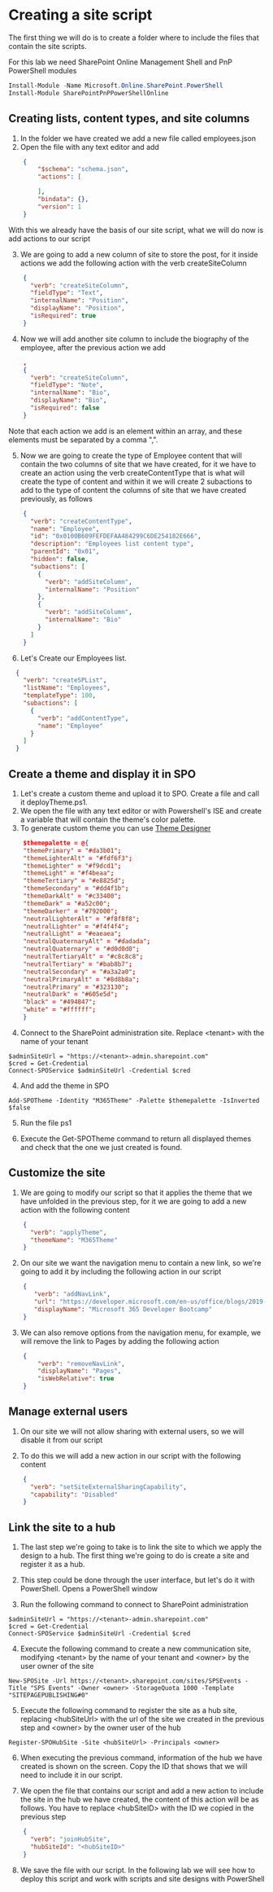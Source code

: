 # Creating a site script

The first thing we will do is to create a folder where to include the files that contain the site scripts.

For this lab we need SharePoint Online Management Shell and PnP PowerShell modules

``` PowerShell
Install-Module -Name Microsoft.Online.SharePoint.PowerShell
Install-Module SharePointPnPPowerShellOnline
```

## Creating lists, content types, and site columns

1. In the folder we have created we add a new file called employees.json
2. Open the file with any text editor and add
``` json
    {
        "$schema": "schema.json",
        "actions": [

        ],
        "bindata": {},
        "version": 1
    }
``` 
With this we already have the basis of our site script, what we will do now is add actions to our script

3. We are going to add a new column of site to store the post, for it inside actions we add the following action with the verb createSiteColumn

``` json
    {
      "verb": "createSiteColumn",
      "fieldType": "Text",
      "internalName": "Position",
      "displayName": "Position",
      "isRequired": true
    }
```

4. Now we will add another site column to include the biography of the employee, after the previous action we add

``` json
    ,
    {
      "verb": "createSiteColumn",
      "fieldType": "Note",
      "internalName": "Bio",
      "displayName": "Bio",
      "isRequired": false
    }
```

Note that each action we add is an element within an array, and these elements must be separated by a comma ",".

5. Now we are going to create the type of Employee content that will contain the two columns of site that we have created, for it we have to create an action using the verb createContentType that is what will create the type of content and within it we will create 2 subactions to add to the type of content the columns of site that we have created previously, as follows

``` json
    {
      "verb": "createContentType",
      "name": "Employee",
      "id": "0x0100B609FEFDEFAA484299C6DE254182E666",
      "description": "Employees list content type",
      "parentId": "0x01",
      "hidden": false,
      "subactions": [
        {
          "verb": "addSiteColumn",
          "internalName": "Position"
        },
        {
          "verb": "addSiteColumn",
          "internalName": "Bio"
        }
      ]
    }
```

6. Let's Create our Employees list.

``` json
  {
    "verb": "createSPList",
    "listName": "Employees",
    "templateType": 100,
    "subactions": [
      {
        "verb": "addContentType",
        "name": "Employee"
      }
    ]
  }
```

## Create a theme and display it in SPO

1. Let's create a custom theme and upload it to SPO. Create a file and call it deployTheme.ps1.
2. We open the file with any text editor or with Powershell's ISE and create a variable that will contain the theme's color palette.
3. To generate custom theme you can use [Theme Designer](https://fabricweb.z5.web.core.windows.net/pr-deploy-site/refs/heads/master/theming-designer/index.html)

``` json
    $themepalette = @{
    "themePrimary" = "#da3b01";
    "themeLighterAlt" = "#fdf6f3";
    "themeLighter" = "#f9dcd1";
    "themeLight" = "#f4beaa";
    "themeTertiary" = "#e8825d";
    "themeSecondary" = "#dd4f1b";
    "themeDarkAlt" = "#c33400";
    "themeDark" = "#a52c00";
    "themeDarker" = "#792000";
    "neutralLighterAlt" = "#f8f8f8";
    "neutralLighter" = "#f4f4f4";
    "neutralLight" = "#eaeaea";
    "neutralQuaternaryAlt" = "#dadada";
    "neutralQuaternary" = "#d0d0d0";
    "neutralTertiaryAlt" = "#c8c8c8";
    "neutralTertiary" = "#bab8b7";
    "neutralSecondary" = "#a3a2a0";
    "neutralPrimaryAlt" = "#8d8b8a";
    "neutralPrimary" = "#323130";
    "neutralDark" = "#605e5d";
    "black" = "#494847";
    "white" = "#ffffff";
    }
``` 
4. Connect to the SharePoint administration site. Replace \<tenant\> with the name of your tenant

``` PoweShell
$adminSiteUrl = "https://<tenant>-admin.sharepoint.com"
$cred = Get-Credential
Connect-SPOService $adminSiteUrl -Credential $cred
```

4. And add the theme in SPO

``` PoweShell
Add-SPOTheme -Identity "M365Theme" -Palette $themepalette -IsInverted $false
```

5. Run the file ps1

6. Execute the Get-SPOTheme command to return all displayed themes and check that the one we just created is found.

## Customize the site

1. We are going to modify our script so that it applies the theme that we have unfolded in the previous step, for it we are going to add a new action with the following content

``` json
    {
      "verb": "applyTheme",
      "themeName": "M365Theme"
    }
```

2. On our site we want the navigation menu to contain a new link, so we're going to add it by including the following action in our script

``` json
    {
       "verb": "addNavLink",
       "url": "https://developer.microsoft.com/en-us/office/blogs/2019-global-microsoft-365-developer-bootcamps/",
       "displayName": "Microsoft 365 Developer Bootcamp"
    }
```

3. We can also remove options from the navigation menu, for example, we will remove the link to Pages by adding the following action
``` json
    {
        "verb": "removeNavLink",
        "displayName": "Pages",
        "isWebRelative": true
    }
``` 
## Manage external users

1. On our site we will not allow sharing with external users, so we will disable it from our script

2. To do this we will add a new action in our script with the following content

``` json
    {
      "verb": "setSiteExternalSharingCapability",
      "capability": "Disabled"
    }

```

## Link the site to a hub

1. The last step we're going to take is to link the site to which we apply the design to a hub. The first thing we're going to do is create a site and register it as a hub.

2. This step could be done through the user interface, but let's do it with PowerShell. Opens a PowerShell window

3. Run the following command to connect to SharePoint administration

``` PoweShell
$adminSiteUrl = "https://<tenant>-admin.sharepoint.com"
$cred = Get-Credential
Connect-SPOService $adminSiteUrl -Credential $cred
```

4. Execute the following command to create a new communication site, modifying \<tenant> by the name of your tenant and \<owner> by the user owner of the site

``` PoweShell
New-SPOSite -Url https://<tenant>.sharepoint.com/sites/SPSEvents -Title "SPS Events" -Owner <owner> -StorageQuota 1000 -Template "SITEPAGEPUBLISHING#0"
```

5. Execute the following command to register the site as a hub site, replacing \<hubSiteUrl> with the url of the site we created in the previous step and \<owner> by the owner user of the hub
``` PoweShell
Register-SPOHubSite -Site <hubSiteUrl> -Principals <owner>
```

6. When executing the previous command, information of the hub we have created is shown on the screen. Copy the ID that shows that we will need to include it in our script.

7. We open the file that contains our script and add a new action to include the site in the hub we have created, the content of this action will be as follows. You have to replace \<hubSiteID> with the ID we copied in the previous step

``` json
    {
      "verb": "joinHubSite",
      "hubSiteId": "<hubSiteID>"
    }

``` 

8. We save the file with our script. In the following lab we will see how to deploy this script and work with scripts and site designs with PowerShell